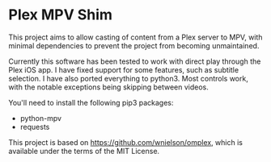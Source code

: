 # Plex MPV Shim

This project aims to allow casting of content from a Plex server to MPV, with
minimal dependencies to prevent the project from becoming unmaintained.

Currently this software has been tested to work with direct play through
the Plex iOS app. I have fixed support for some features, such as subtitle
selection. I have also ported everything to python3. Most controls work, with
the notable exceptions being skipping between videos.

You'll need to install the following pip3 packages:
 - python-mpv
 - requests

This project is based on https://github.com/wnielson/omplex, which
is available under the terms of the MIT License.

